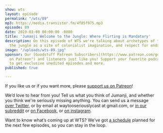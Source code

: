 ```yaml
---
show: wts
layout: episode
permalink: "/wts/89"
mp3: https://media.transistor.fm/4f85f975.mp3
episode: 89
date: 2019-03-08 00:00:00 -0800
title: 'Jumanji Welcome to the Jungle: Where Flirting is Mandatory'
description: On this episode of WTS we're talking about archetypes of teen girls,
  the jungle as a site of colonialist imagination, and respect for endangered animals.
image: "/uploads/wts-89.jpg"
sponsor: Our [Goodstuff Patreon Subscribers](https://www.patreon.com/goodstuff "Goodstuff
  on Patreon") and listeners just like you! Support your favorite podcasts directly
  to get exclusive unedited episodes and more.
published: true

---
```

If you like us or if you want more, please [support us on Patreon](https://www.patreon.com/clockworkscast)!

We’d love to hear from you! Tell us what you think of Jumanji, and whether you think we're seriously missing anything. You can send us a message [over Twitter](http://www.twitter.com/wtscast), or by email at waytooseriouslycast at gmail.com, or [in our subreddit](https://www.reddit.com/r/Goodstuff_fm/) or [on Facebook](http://www.facebook.com/wtscast), or [on instagram](https://www.instagram.com/waytooseriously/).

Want to know what’s coming up at WTS? We’ve got [a schedule](https://docs.google.com/document/d/1f6fvTgbzQOCUD_potL6mWClmSC3D2cOBgKz36OwSC68) planned for the next few episodes, so you can stay in the loop.